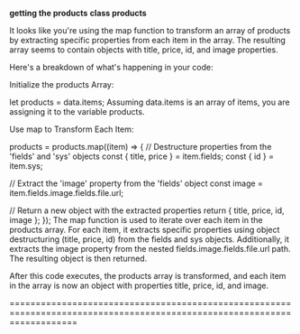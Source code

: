 **getting the products**
**class products**


It looks like you're using the map function to transform an array of products by extracting specific properties from each item in the array. The resulting array seems to contain objects with title, price, id, and image properties.

Here's a breakdown of what's happening in your code:

Initialize the products Array:

let products = data.items;
Assuming data.items is an array of items, you are assigning it to the variable products.

Use map to Transform Each Item:

products = products.map((item) => {
  // Destructure properties from the 'fields' and 'sys' objects
  const { title, price } = item.fields;
  const { id } = item.sys;

  // Extract the 'image' property from the 'fields' object
  const image = item.fields.image.fields.file.url;

  // Return a new object with the extracted properties
  return { title, price, id, image };
});
The map function is used to iterate over each item in the products array. For each item, it extracts specific properties using object destructuring (title, price, id) from the fields and sys objects. Additionally, it extracts the image property from the nested fields.image.fields.file.url path. The resulting object is then returned.

After this code executes, the products array is transformed, and each item in the array is now an object with properties title, price, id, and image.

=========================================================================================================================